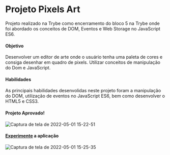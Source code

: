 # Projeto Pixels Art

Projeto realizado na Trybe como encerramento do bloco 5 na Trybe onde foi abordado os conceitos de DOM, Eventos e Web Storage no JavaScript ES6.

#### Objetivo
 
Desenvolver um editor de arte onde o usuário tenha uma paleta de cores e consiga desenhar em quadro de pixels. Utilizar conceitos de manipulação do Dom e JavaScript.

#### Habilidades

As principais habilidades desenvolidas neste projeto foram a manipulação do DOM, utilização de eventos no JavaScript ES6, bem como desenvolver o HTML5 e CSS3.


#### Projeto Aprovado!

![Captura de tela de 2022-05-01 15-22-51](https://user-images.githubusercontent.com/98956659/166150234-94c3b821-692a-47b4-869e-94b44d57c3f0.png)

#### [Experimente](https://larissaperinoto.github.io/project-pixels-art/) a aplicação
![Captura de tela de 2022-05-01 15-25-35](https://user-images.githubusercontent.com/98956659/166150368-08de33a7-bfa2-4638-a4fb-c7caa542e1a0.png)
